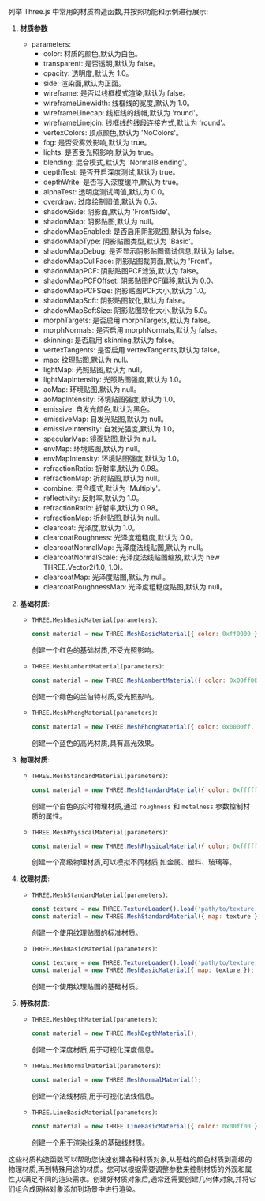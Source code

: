 列举 Three.js 中常用的材质构造函数,并按照功能和示例进行展示:

1. **材质参数**
    - parameters:
       - color: 材质的颜色,默认为白色。
       - transparent: 是否透明,默认为 false。
       - opacity: 透明度,默认为 1.0。
       - side: 渲染面,默认为正面。
       - wireframe: 是否以线框模式渲染,默认为 false。
       - wireframeLinewidth: 线框线的宽度,默认为 1.0。
       - wireframeLinecap: 线框线的线帽,默认为 'round'。
       - wireframeLinejoin: 线框线的线段连接方式,默认为 'round'。
       - vertexColors: 顶点颜色,默认为 'NoColors'。
       - fog: 是否受雾效影响,默认为 true。
       - lights: 是否受光照影响,默认为 true。
       - blending: 混合模式,默认为 'NormalBlending'。
       - depthTest: 是否开启深度测试,默认为 true。
       - depthWrite: 是否写入深度缓冲,默认为 true。
       - alphaTest: 透明度测试阈值,默认为 0.0。
       - overdraw: 过度绘制阈值,默认为 0.5。
       - shadowSide: 阴影面,默认为 'FrontSide'。
       - shadowMap: 阴影贴图,默认为 null。
       - shadowMapEnabled: 是否启用阴影贴图,默认为 false。
       - shadowMapType: 阴影贴图类型,默认为 'Basic'。
       - shadowMapDebug: 是否显示阴影贴图调试信息,默认为 false。
       - shadowMapCullFace: 阴影贴图裁剪面,默认为 'Front'。
       - shadowMapPCF: 阴影贴图PCF滤波,默认为 false。
       - shadowMapPCFOffset: 阴影贴图PCF偏移,默认为 0.0。
       - shadowMapPCFSize: 阴影贴图PCF大小,默认为 1.0。
       - shadowMapSoft: 阴影贴图软化,默认为 false。
       - shadowMapSoftSize: 阴影贴图软化大小,默认为 5.0。
       - morphTargets: 是否启用 morphTargets,默认为 false。
       - morphNormals: 是否启用 morphNormals,默认为 false。
       - skinning: 是否启用 skinning,默认为 false。
       - vertexTangents: 是否启用 vertexTangents,默认为 false。
       - map: 纹理贴图,默认为 null。
       - lightMap: 光照贴图,默认为 null。
       - lightMapIntensity: 光照贴图强度,默认为 1.0。
       - aoMap: 环境贴图,默认为 null。
       - aoMapIntensity: 环境贴图强度,默认为 1.0。
       - emissive: 自发光颜色,默认为黑色。
       - emissiveMap: 自发光贴图,默认为 null。
       - emissiveIntensity: 自发光强度,默认为 1.0。
       - specularMap: 镜面贴图,默认为 null。
       - envMap: 环境贴图,默认为 null。
       - envMapIntensity: 环境贴图强度,默认为 1.0。
       - refractionRatio: 折射率,默认为 0.98。
       - refractionMap: 折射贴图,默认为 null。
       - combine: 混合模式,默认为 'Multiply'。
       - reflectivity: 反射率,默认为 1.0。
       - refractionRatio: 折射率,默认为 0.98。
       - refractionMap: 折射贴图,默认为 null。
       - clearcoat: 光泽度,默认为 1.0。
       - clearcoatRoughness: 光泽度粗糙度,默认为 0.0。
       - clearcoatNormalMap: 光泽度法线贴图,默认为 null。
       - clearcoatNormalScale: 光泽度法线贴图缩放,默认为 new THREE.Vector2(1.0, 1.0)。
       - clearcoatMap: 光泽度贴图,默认为 null。
       - clearcoatRoughnessMap: 光泽度粗糙度贴图,默认为 null。
       

2. **基础材质**:

   - `THREE.MeshBasicMaterial(parameters)`:
     ```javascript
     const material = new THREE.MeshBasicMaterial({ color: 0xff0000 });
     ```
     创建一个红色的基础材质,不受光照影响。

   - `THREE.MeshLambertMaterial(parameters)`:
     ```javascript
     const material = new THREE.MeshLambertMaterial({ color: 0x00ff00 });
     ```
     创建一个绿色的兰伯特材质,受光照影响。

   - `THREE.MeshPhongMaterial(parameters)`:
     ```javascript
     const material = new THREE.MeshPhongMaterial({ color: 0x0000ff, specular: 0xffffff, shininess: 50 });
     ```
     创建一个蓝色的高光材质,具有高光效果。

3. **物理材质**:

   - `THREE.MeshStandardMaterial(parameters)`:
     ```javascript
     const material = new THREE.MeshStandardMaterial({ color: 0xffffff, roughness: 0.5, metalness: 0.5 });
     ```
     创建一个白色的实时物理材质,通过 `roughness` 和 `metalness` 参数控制材质的属性。

   - `THREE.MeshPhysicalMaterial(parameters)`:
     ```javascript
     const material = new THREE.MeshPhysicalMaterial({ color: 0xffffff, roughness: 0.2, metalness: 0.8, clearcoat: 1.0, clearcoatRoughness: 0.2 });
     ```
     创建一个高级物理材质,可以模拟不同材质,如金属、塑料、玻璃等。

4. **纹理材质**:

   - `THREE.MeshStandardMaterial(parameters)`:
     ```javascript
     const texture = new THREE.TextureLoader().load('path/to/texture.jpg');
     const material = new THREE.MeshStandardMaterial({ map: texture });
     ```
     创建一个使用纹理贴图的标准材质。

   - `THREE.MeshBasicMaterial(parameters)`:
     ```javascript
     const texture = new THREE.TextureLoader().load('path/to/texture.png');
     const material = new THREE.MeshBasicMaterial({ map: texture });
     ```
     创建一个使用纹理贴图的基础材质。

5. **特殊材质**:

   - `THREE.MeshDepthMaterial(parameters)`:
     ```javascript
     const material = new THREE.MeshDepthMaterial();
     ```
     创建一个深度材质,用于可视化深度信息。

   - `THREE.MeshNormalMaterial(parameters)`:
     ```javascript
     const material = new THREE.MeshNormalMaterial();
     ```
     创建一个法线材质,用于可视化法线信息。

   - `THREE.LineBasicMaterial(parameters)`:
     ```javascript
     const material = new THREE.LineBasicMaterial({ color: 0x00ff00 });
     ```
     创建一个用于渲染线条的基础线材质。

这些材质构造函数可以帮助您快速创建各种材质对象,从基础的颜色材质到高级的物理材质,再到特殊用途的材质。您可以根据需要调整参数来控制材质的外观和属性,以满足不同的渲染需求。创建好材质对象后,通常还需要创建几何体对象,并将它们组合成网格对象添加到场景中进行渲染。